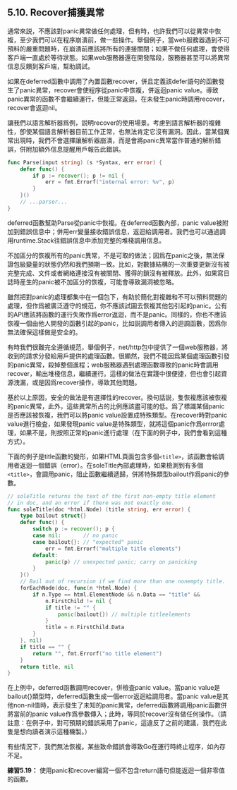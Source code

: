 ## 5.10. Recover捕獲異常

通常來説，不應該對panic異常做任何處理，但有時，也許我們可以從異常中恢複，至少我們可以在程序崩潰前，做一些操作。舉個例子，當web服務器遇到不可預料的嚴重問題時，在崩潰前應該將所有的連接關閉；如果不做任何處理，會使得客戶端一直處於等待狀態。如果web服務器還在開發階段，服務器甚至可以將異常信息反饋到客戶端，幫助調試。

如果在deferred函數中調用了內置函數recover，併且定義該defer語句的函數發生了panic異常，recover會使程序從panic中恢複，併返迴panic value。導致panic異常的函數不會繼續運行，但能正常返迴。在未發生panic時調用recover，recover會返迴nil。

讓我們以語言解析器爲例，説明recover的使用場景。考慮到語言解析器的複雜性，卽使某個語言解析器目前工作正常，也無法肯定它沒有漏洞。因此，當某個異常出現時，我們不會選擇讓解析器崩潰，而是會將panic異常當作普通的解析錯誤，併附加額外信息提醒用戶報告此錯誤。

```Go
func Parse(input string) (s *Syntax, err error) {
	defer func() {
		if p := recover(); p != nil {
			err = fmt.Errorf("internal error: %v", p)
		}
	}()
	// ...parser...
}
```

deferred函數幫助Parse從panic中恢複。在deferred函數內部，panic value被附加到錯誤信息中；併用err變量接收錯誤信息，返迴給調用者。我們也可以通過調用runtime.Stack往錯誤信息中添加完整的堆棧調用信息。

不加區分的恢複所有的panic異常，不是可取的做法；因爲在panic之後，無法保證包級變量的狀態仍然和我們預期一致。比如，對數據結構的一次重要更新沒有被完整完成、文件或者網絡連接沒有被關閉、獲得的鎖沒有被釋放。此外，如果寫日誌時産生的panic被不加區分的恢複，可能會導致漏洞被忽略。

雖然把對panic的處理都集中在一個包下，有助於簡化對複雜和不可以預料問題的處理，但作爲被廣泛遵守的規范，你不應該試圖去恢複其他包引起的panic。公有的API應該將函數的運行失敗作爲error返迴，而不是panic。同樣的，你也不應該恢複一個由他人開發的函數引起的panic，比如説調用者傳入的迴調函數，因爲你無法確保這樣做是安全的。

有時我們很難完全遵循規范，舉個例子，net/http包中提供了一個web服務器，將收到的請求分發給用戶提供的處理函數。很顯然，我們不能因爲某個處理函數引發的panic異常，殺掉整個進程；web服務器遇到處理函數導致的panic時會調用recover，輸出堆棧信息，繼續運行。這樣的做法在實踐中很便捷，但也會引起資源洩漏，或是因爲recover操作，導致其他問題。

基於以上原因，安全的做法是有選擇性的recover。換句話説，隻恢複應該被恢複的panic異常，此外，這些異常所占的比例應該盡可能的低。爲了標識某個panic是否應該被恢複，我們可以將panic value設置成特殊類型。在recover時對panic value進行檢査，如果發現panic value是特殊類型，就將這個panic作爲errror處理，如果不是，則按照正常的panic進行處理（在下面的例子中，我們會看到這種方式）。

下面的例子是title函數的變形，如果HTML頁面包含多個`<title>`，該函數會給調用者返迴一個錯誤（error）。在soleTitle內部處理時，如果檢測到有多個`<title>`，會調用panic，阻止函數繼續遞歸，併將特殊類型bailout作爲panic的參數。

```Go
// soleTitle returns the text of the first non-empty title element
// in doc, and an error if there was not exactly one.
func soleTitle(doc *html.Node) (title string, err error) {
	type bailout struct{}
	defer func() {
		switch p := recover(); p {
		case nil:       // no panic
		case bailout{}: // "expected" panic
			err = fmt.Errorf("multiple title elements")
		default:
			panic(p) // unexpected panic; carry on panicking
		}
	}()
	// Bail out of recursion if we find more than one nonempty title.
	forEachNode(doc, func(n *html.Node) {
		if n.Type == html.ElementNode && n.Data == "title" &&
			n.FirstChild != nil {
			if title != "" {
				panic(bailout{}) // multiple titleelements
			}
			title = n.FirstChild.Data
		}
	}, nil)
	if title == "" {
		return "", fmt.Errorf("no title element")
	}
	return title, nil
}
```

在上例中，deferred函數調用recover，併檢査panic value。當panic value是bailout{}類型時，deferred函數生成一個error返迴給調用者。當panic value是其他non-nil值時，表示發生了未知的panic異常，deferred函數將調用panic函數併將當前的panic value作爲參數傳入；此時，等同於recover沒有做任何操作。（請註意：在例子中，對可預期的錯誤采用了panic，這違反了之前的建議，我們在此隻是想向讀者演示這種機製。）

有些情況下，我們無法恢複。某些致命錯誤會導致Go在運行時終止程序，如內存不足。

**練習5.19：** 使用panic和recover編寫一個不包含return語句但能返迴一個非零值的函數。